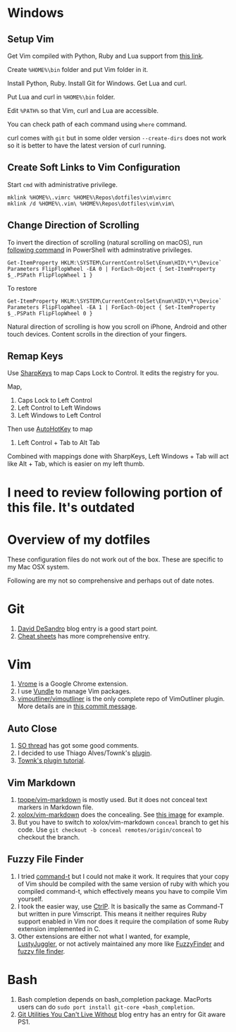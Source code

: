 # Windows

## Setup Vim

Get Vim compiled with Python, Ruby and Lua support from [this link](https://tuxproject.de/projects/vim/).

Create `%HOME%\bin` folder and put Vim folder in it.

Install Python, Ruby. Install Git for Windows.
Get Lua and curl.

Put Lua and curl in `%HOME%\bin` folder. 

Edit `%PATH%` so that Vim, curl and Lua are accessible.

You can check path of each command using `where` command.

curl comes with `git` but in some older version `--create-dirs` does not work so it is better to have the latest version of curl running.

## Create Soft Links to Vim Configuration

Start `cmd` with administrative privilege.

```
mklink %HOME%\.vimrc %HOME%\Repos\dotfiles\vim\vimrc
mklink /d %HOME%\.vim\ %HOME%\Repos\dotfiles\vim\vim\
```

## Change Direction of Scrolling

To invert the direction of scrolling (natural scrolling on macOS), run [following command](http://superuser.com/a/364353/42415) in PowerShell with adminstrative privileges.

```
Get-ItemProperty HKLM:\SYSTEM\CurrentControlSet\Enum\HID\*\*\Device` Parameters FlipFlopWheel -EA 0 | ForEach-Object { Set-ItemProperty $_.PSPath FlipFlopWheel 1 }
```

To restore

```
Get-ItemProperty HKLM:\SYSTEM\CurrentControlSet\Enum\HID\*\*\Device` Parameters FlipFlopWheel -EA 1 | ForEach-Object { Set-ItemProperty $_.PSPath FlipFlopWheel 0 }
```

Natural direction of scrolling is how you scroll on iPhone, Android and other touch devices. Content scrolls in the direction of your fingers.

## Remap Keys

Use [SharpKeys](https://sharpkeys.codeplex.com/) to map Caps Lock to Control. It edits the registry for you.

Map,

1. Caps Lock to Left Control
1. Left Control to Left Windows
1. Left Windows to Left Control

Then use [AutoHotKey](https://autohotkey.com/) to map

1. Left Control + Tab to Alt Tab

Combined with mappings done with SharpKeys, Left Windows + Tab will act like Alt + Tab, which is easier on my left thumb.

# I need to review following portion of this file. It's outdated
Overview of my dotfiles
=======================

These configuration files do not work out of the box. These are specific to my Mac OSX system.

Following are my not so comprehensive and perhaps out of date notes.

Git
===

1.  [David DeSandro](http://dropshado.ws/post/7844857440/gitconfig-colors) blog entry is a good start point.
2.  [Cheat sheets](http://cheat.errtheblog.com/s/git) has more comprehensive entry.

Vim
===

1.  [Vrome](https://chrome.google.com/webstore/detail/godjoomfiimiddapohpmfklhgmbfffjj) is a Google Chrome extension.
2.  I use [Vundle](https://github.com/gmarik/vundle) to manage Vim packages.
3.  [vimoutliner/vimoutliner](https://github.com/vimoutliner/vimoutliner) is the only complete repo of VimOutliner plugin. More details are in [this commit message](https://github.com/talha131/dotfiles/commit/42a19d07581087f274c3b461f6908ec5b75af6a7).

Auto Close
----------

1.  [SO thread](http://stackoverflow.com/q/883437/177116) has got some good comments.
1.  I decided to use Thiago Alves/Townk's [plugin](https://github.com/Townk/vim-autoclose).
1.  [Townk's plugin tutorial](http://www.vim.org/scripts/script.php?script_id=2009).

Vim Markdown
------------

1.  [tpope/vim-markdown](https://github.com/tpope/vim-markdown) is mostly used. But it does not conceal text markers in Markdown file.
2.  [xolox/vim-markdown](https://github.com/xolox/vim-markdown) does the concealing. See [this image](https://github.com/tpope/vim-markdown/pull/9#issuecomment-3098050) for example.
3.  But you have to switch to xolox/vim-markdown `conceal` branch to get his code. Use `git checkout -b conceal remotes/origin/conceal` to
    checkout the branch.

Fuzzy File Finder
-----------------

1.  I tried [command-t](https://wincent.com/products/command-t/) but I could not make it work. It requires that your copy of Vim should be compiled with the same version of ruby with which you compiled command-t, which effectively means you have to compile Vim yourself.
2.  I took the easier way, use [CtrlP](http://kien.github.com/ctrlp.vim/). It is basically the same as Command-T but written in pure Vimscript. This means it neither requires Ruby support enabled in Vim nor does it require the compilation of some Ruby extension implemented in C.
3.  Other extensions are either not what I wanted, for example, [LustyJuggler](http://www.vim.org/scripts/script.php?script_id%3D2050), or not actively maintained any more like [FuzzyFinder](http://www.vim.org/scripts/script.php?script_id%3D1984) and [fuzzy file finder](https://github.com/jamis/fuzzy_file_finder).

Bash
====

1.  Bash completion depends on bash\_completion package. MacPorts users can do `sudo port install git-core +bash_completion`.
2.  [Git Utilities You Can't Live Without](http://blog.bitfluent.com/post/27983389/git-utilities-you-cant-live-without) blog entry has an entry for Git aware PS1.
